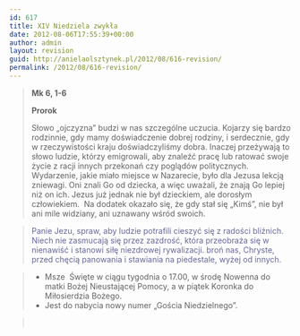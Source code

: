 ```yaml
---
id: 617
title: XIV Niedziela zwykła
date: 2012-08-06T17:55:39+00:00
author: admin
layout: revision
guid: http://anielaolsztynek.pl/2012/08/616-revision/
permalink: /2012/08/616-revision/
---
```

> **Mk 6, 1-6**
> 
> **Prorok**
> 
> Słowo &#8222;ojczyzna&#8221; budzi w nas szczególne uczucia. Kojarzy się bardzo rodzinnie, gdy mamy doświadczenie dobrej rodziny, i serdecznie, gdy w rzeczywistości kraju doświadczyliśmy dobra. Inaczej przeżywają to słowo ludzie, którzy emigrowali, aby znaleźć pracę lub ratować swoje życie z racji innych przekonań czy poglądów politycznych. Wydarzenie, jakie miało miejsce w Nazarecie, było dla Jezusa lekcją zniewagi. Oni znali Go od dziecka, a więc uważali, że znają Go lepiej niż on ich. Jezus już jednak nie był dzieckiem, ale dorosłym człowiekiem.  Na dodatek okazało się, że gdy stał się &#8222;Kimś&#8221;, nie był ani mile widziany, ani uznawany wśród swoich.

> <span style="color: #666699;">Panie Jezu, spraw, aby ludzie potrafili cieszyć się z radości bliźnich. Niech nie zasmucają się przez zazdrość, która przeobraża się w nienawiść i stanowi siłę niezdrowej rywalizacji. broń nas, Chryste, przed chęcią panowania i stawiania na piedestale, wyżej od innych.</span>

> 
>   * <span style="font-style: normal;">Msze  Święte w ciągu tygodnia o 17.00, w środę Nowenna do matki Bożej Nieustającej Pomocy, a w piątek Koronka do Miłosierdzia Bożego.</span>
>   * <span style="font-style: normal;">Jest do nabycia nowy numer &#8222;Gościa Niedzielnego&#8221;.</span>

> <span style="color: #666699;"><br /> </span>